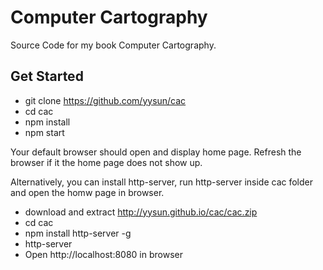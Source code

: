 # Computer Cartography

Source Code for my book Computer Cartography.

## Get Started

* git clone https://github.com/yysun/cac
* cd cac
* npm install
* npm start


 Your default browser should open and display home page. Refresh the browser if it the home page does not show up.
 
 Alternatively, you can install http-server, run http-server inside cac folder and open the homw page in browser.
 
* download and extract http://yysun.github.io/cac/cac.zip
* cd cac
* npm install http-server -g
* http-server
* Open http://localhost:8080 in browser